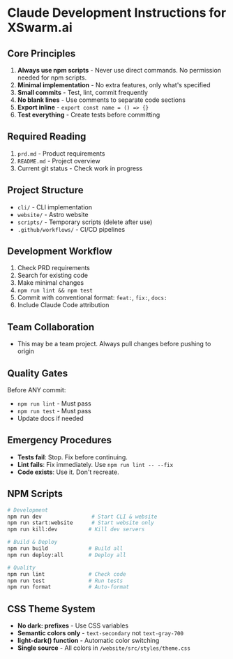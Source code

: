 # Claude Development Instructions for XSwarm.ai

## Core Principles

1. **Always use npm scripts** - Never use direct commands. No permission needed for npm scripts.
2. **Minimal implementation** - No extra features, only what's specified
3. **Small commits** - Test, lint, commit frequently
4. **No blank lines** - Use comments to separate code sections
5. **Export inline** - `export const name = () => {}`
6. **Test everything** - Create tests before committing

## Required Reading

1. `prd.md` - Product requirements
2. `README.md` - Project overview
3. Current git status - Check work in progress

## Project Structure

- `cli/` - CLI implementation
- `website/` - Astro website
- `scripts/` - Temporary scripts (delete after use)
- `.github/workflows/` - CI/CD pipelines

## Development Workflow

1. Check PRD requirements
2. Search for existing code
3. Make minimal changes
4. `npm run lint && npm test`
5. Commit with conventional format: `feat:`, `fix:`, `docs:`
6. Include Claude Code attribution

## Team Collaboration

- This may be a team project. Always pull changes before pushing to origin

## Quality Gates

Before ANY commit:

- `npm run lint` - Must pass
- `npm run test` - Must pass
- Update docs if needed

## Emergency Procedures

- **Tests fail**: Stop. Fix before continuing.
- **Lint fails**: Fix immediately. Use `npm run lint -- --fix`
- **Code exists**: Use it. Don't recreate.

## NPM Scripts

```bash
# Development
npm run dev                # Start CLI & website
npm run start:website      # Start website only
npm run kill:dev          # Kill dev servers

# Build & Deploy
npm run build             # Build all
npm run deploy:all        # Deploy all

# Quality
npm run lint              # Check code
npm run test              # Run tests
npm run format            # Auto-format
```

## CSS Theme System

- **No dark: prefixes** - Use CSS variables
- **Semantic colors only** - `text-secondary` not `text-gray-700`
- **light-dark() function** - Automatic color switching
- **Single source** - All colors in `/website/src/styles/theme.css`
